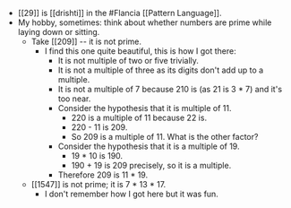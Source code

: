 - [[29]] is [[drishti]] in the #Flancia [[Pattern Language]].
- My hobby, sometimes: think about whether numbers are prime while laying down or sitting.
  - Take [[209]] -- it is not prime.
    - I find this one quite beautiful, this is how I got there:
      - It is not multiple of two or five trivially.
      - It is not a multiple of three as its digits don't add up to a multiple.
      - It is not a multiple of 7 because 210 is (as 21 is 3 * 7) and it's too near.
      - Consider the hypothesis that it is multiple of 11.
        - 220 is a multiple of 11 because 22 is.
        - 220 - 11 is 209. 
        - So 209 is a multiple of 11. What is the other factor?
      - Consider the hypothesis that it is a multiple of 19.
        - 19 * 10 is 190.
        - 190 + 19 is 209 precisely, so it is a multiple.
      - Therefore 209 is 11 * 19.
  - [[1547]] is not prime; it is 7 * 13 * 17.
    - I don't remember how I got here but it was fun.
